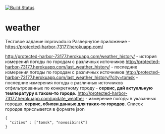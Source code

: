 [![Build Status](https://travis-ci.org/balashovartem/weather.svg?branch=master)](https://travis-ci.org/balashovartem/weather)

# weather
Тестовое задание improvado.io
Развернутое приложение - https://protected-harbor-73177.herokuapp.com/

http://protected-harbor-73177.herokuapp.com/weather_history/ - история измерений погоды по городам с различных источников
http://protected-harbor-73177.herokuapp.com/last_weather_history/ - последние измерения погоды по городам с различных источников
http://protected-harbor-73177.herokuapp.com/last_weather_history/?city=tomsk - последние измерения погоды с различных источников отфильтрованные по конкретному городу - **сервис, дай актуальную температуру в таком-то городе.**
http://protected-harbor-73177.herokuapp.com/update_weather - измерение погоды в указанных городах. **сервис, обнови данные для таких-то городов.** Список городов прислыается в формате json
```
{
  "cities" : ["tomsk", "novosibirsk"]
}
```

